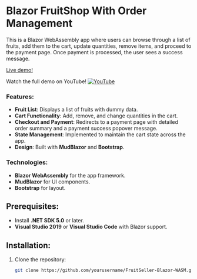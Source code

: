# Blazor FruitShop With Order Management
This is a Blazor WebAssembly app where users can browse through a list of fruits, add them to the cart, update quantities, remove items, and proceed to the payment page. Once payment is processed, the user sees a success message.

 [Live demo!](https://alienwashim.github.io/Blazor-FruitShop-With-Order-Management-Live/)
 
Watch the full demo on YouTube!
[![YouTube](https://img.shields.io/badge/YouTube-FF0000?style=for-the-badge&logo=youtube&logoColor=white)](https://www.youtube.com/@AlienWashim)

### Features:
- **Fruit List**: Displays a list of fruits with dummy data.
- **Cart Functionality**: Add, remove, and change quantities in the cart.
- **Checkout and Payment**: Redirects to a payment page with detailed order summary and a payment success popover message.
- **State Management**: Implemented to maintain the cart state across the app.
- **Design**: Built with **MudBlazor** and **Bootstrap**.

### Technologies:
- **Blazor WebAssembly** for the app framework.
- **MudBlazor** for UI components.
- **Bootstrap** for layout.

## Prerequisites:
- Install **.NET SDK 5.0** or later.
- **Visual Studio 2019** or **Visual Studio Code** with Blazor support.

## Installation:
1. Clone the repository:
   ```bash
   git clone https://github.com/yourusername/FruitSeller-Blazor-WASM.git
